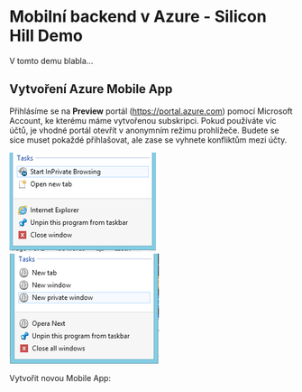 # Mobilní backend v Azure - Silicon Hill Demo
V tomto demu blabla...

## Vytvoření Azure Mobile App
Přihlásíme se na **Preview** portál (https://portal.azure.com) pomocí Microsoft Account, ke kterému máme vytvořenou subskripci.
Pokud používáte víc účtů, je vhodné portál otevřít v anonymním režimu prohlížeče. Budete se sice muset pokaždé přihlašovat, ale zase se vyhnete konfliktům mezi účty.

<img src="Images/inprivate-ie.png" />
<img src="Images/inprivate-opera.png" />

Vytvořit novou Mobile App:
